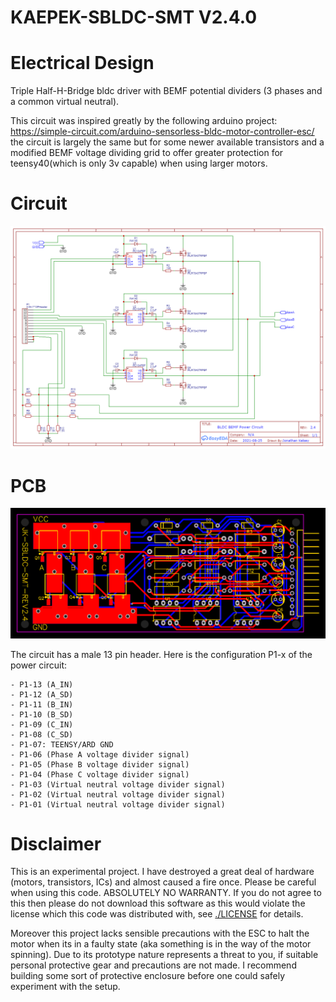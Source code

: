 # KAEPEK-SBLDC-SMT V2.4.0

# Electrical Design

Triple Half-H-Bridge bldc driver with BEMF potential dividers (3 phases and a common virtual neutral).

This circuit was inspired greatly by the following arduino project: https://simple-circuit.com/arduino-sensorless-bldc-motor-controller-esc/
the circuit is largely the same but for some newer available transistors and a modified BEMF voltage dividing grid to offer greater protection for teensy40(which is only 3v capable) when using larger motors.

# Circuit

![image](circuit/Schematic_drone-smt-3-high-power_2022-06-06.png)

# PCB

![image](circuit/PCB_pcb_2022-06-08.png)

The circuit has a male 13 pin header. Here is the configuration P1-x of the power circuit:

	- P1-13 (A_IN)
	- P1-12 (A_SD)
	- P1-11 (B_IN)
	- P1-10 (B_SD)
	- P1-09 (C_IN)
	- P1-08 (C_SD)
	- P1-07: TEENSY/ARD GND
	- P1-06 (Phase A voltage divider signal)
	- P1-05 (Phase B voltage divider signal)
	- P1-04 (Phase C voltage divider signal)
	- P1-03 (Virtual neutral voltage divider signal)
	- P1-02 (Virtual neutral voltage divider signal)
	- P1-01 (Virtual neutral voltage divider signal)

# Disclaimer

This is an experimental project. I have destroyed a great deal of hardware (motors, transistors, ICs) and almost caused a fire once. Please be careful when using this code. ABSOLUTELY NO WARRANTY. If you do not agree to this then please do not download this software as this would violate the license which this code was distributed with, see [./LICENSE](./LICENSE) for details.

Moreover this project lacks sensible precautions with the ESC to halt the motor when its in a faulty state (aka something is in the way of the motor spinning). Due to its prototype nature represents a threat to you, if suitable personal protective gear and precautions are not made. I recommend building some sort of protective enclosure before one could safely experiment with the setup.
